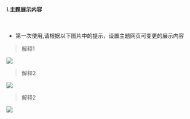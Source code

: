 #### I.主题展示内容
<br>

* 第一次使用,请根据以下图片中的提示，设置主题网页可变更的展示内容

> 解释1

![](/theme/static/sys_imgs/theme_doc_1.png)
<br>
> 解释2

![](/theme/static/sys_imgs/theme_doc_2.png)
<br>
> 解释2

![](/theme/static/sys_imgs/theme_doc_3.png)